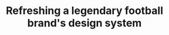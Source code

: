 ---
slug: legends-rm
workYear: 2023
name: Real Madrid
title: Refreshing a legendary football brand's design system
description: In collaboration with Real Madrid's internal design team, I was responsible for translating their new design system to web for use on their ecommerce store and for their Madradista fan club.
company: Legends
type: Web Design
tools:
  - Figma
  - Shopify
  - PHP
---